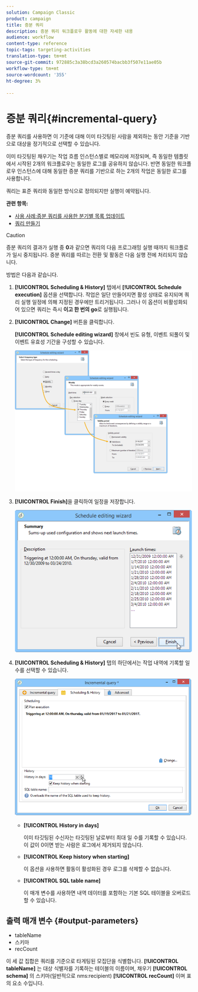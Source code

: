 ```yaml
---
solution: Campaign Classic
product: campaign
title: 증분 쿼리
description: 증분 쿼리 워크플로우 활동에 대한 자세한 내용
audience: workflow
content-type: reference
topic-tags: targeting-activities
translation-type: tm+mt
source-git-commit: 972885c3a38bcd3a260574bacbb3f507e11ae05b
workflow-type: tm+mt
source-wordcount: '355'
ht-degree: 3%

---
```



# 증분 쿼리{#incremental-query}

증분 쿼리를 사용하면 이 기준에 대해 이미 타깃팅된 사람을 제외하는 동안 기준을 기반으로 대상을 정기적으로 선택할 수 있습니다.

이미 타깃팅된 채우기는 작업 흐름 인스턴스별로 메모리에 저장되며, 즉 동일한 템플릿에서 시작된 2개의 워크플로우는 동일한 로그를 공유하지 않습니다. 반면 동일한 워크플로우 인스턴스에 대해 동일한 증분 쿼리를 기반으로 하는 2개의 작업은 동일한 로그를 사용합니다.

쿼리는 표준 쿼리와 동일한 방식으로 정의되지만 실행이 예약됩니다.

**관련 항목:**

* [사용 사례:증분 쿼리를 사용한 분기별 목록 업데이트](../../workflow/using/quarterly-list-update.md)
* [쿼리 만들기](../../workflow/using/query.md#creating-a-query)

>[!CAUTION]
>
>증분 쿼리의 결과가 실행 중 **0**&#x200B;과 같으면 쿼리의 다음 프로그래밍 실행 때까지 워크플로가 일시 중지됩니다. 증분 쿼리를 따르는 전환 및 활동은 다음 실행 전에 처리되지 않습니다.

방법은 다음과 같습니다.

1. **[!UICONTROL Scheduling & History]** 탭에서 **[!UICONTROL Schedule execution]** 옵션을 선택합니다. 작업은 일단 만들어지면 활성 상태로 유지되며 쿼리 실행 일정에 의해 지정된 경우에만 트리거됩니다. 그러나 이 옵션이 비활성화되어 있으면 쿼리는 즉시 **이고 한 번의 go**&#x200B;로 실행됩니다.
1. **[!UICONTROL Change]** 버튼을 클릭합니다.

   **[!UICONTROL Schedule editing wizard]** 창에서 빈도 유형, 이벤트 되풀이 및 이벤트 유효성 기간을 구성할 수 있습니다.

   ![](assets/s_user_segmentation_wizard_11.png)

1. **[!UICONTROL Finish]**&#x200B;을 클릭하여 일정을 저장합니다.

   ![](assets/s_user_segmentation_wizard_valid.png)

1. **[!UICONTROL Scheduling & History]** 탭의 하단에서는 작업 내역에 기록할 일 수를 선택할 수 있습니다.

   ![](assets/edit_request_inc.png)

   * **[!UICONTROL History in days]**

      이미 타깃팅된 수신자는 타깃팅된 날로부터 최대 일 수를 기록할 수 있습니다. 이 값이 0이면 받는 사람은 로그에서 제거되지 않습니다.

   * **[!UICONTROL Keep history when starting]**

      이 옵션을 사용하면 활동이 활성화된 경우 로그를 삭제할 수 없습니다.

   * **[!UICONTROL SQL table name]**

      이 매개 변수를 사용하면 내역 데이터를 포함하는 기본 SQL 테이블을 오버로드할 수 있습니다.

## 출력 매개 변수 {#output-parameters}

* tableName
* 스키마
* recCount

이 세 값 집합은 쿼리를 기준으로 타게팅된 모집단을 식별합니다. **[!UICONTROL tableName]** 는 대상 식별자를 기록하는 테이블의 이름이며, 채우기 **[!UICONTROL schema]** 의 스키마(일반적으로 nms:recipient) **[!UICONTROL recCount]** 이며 표의 요소 수입니다.
